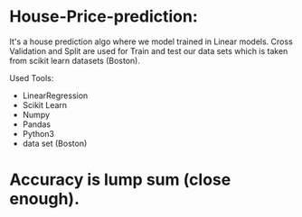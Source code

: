 # House-Price-prediction:
 It's a house prediction algo where we model trained in Linear models.
 Cross Validation and Split are used for Train and test our data sets which is taken from scikit learn datasets (Boston).

Used Tools:
- LinearRegression
- Scikit Learn
- Numpy
- Pandas
- Python3
- data set (Boston)

# Accuracy is lump sum (close enough).
